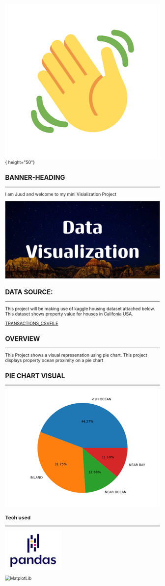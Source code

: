 



![Hello](img/Wave.gif){ height="50"}

## BANNER-HEADING
***




I am Juud and welcome to my mini Visialization Project


![Banner](img/Data_Visualization.png)

## DATA SOURCE:
***

This project will be making use of kaggle housing dataset attached below. This dataset shows property value for houses in Califonia USA.

[TRANSACTIONS_CSVFILE](https://www.kaggle.com/datasets/camnugent/california-housing-prices)


## OVERVIEW

***

This Project shows a visual represenation using pie chart.
This project displays property ocean proximity on a pie chart




## PIE CHART VISUAL

***

![Piechart](img/output.png)


### Tech used

***




![Pandas](img/pandas.png)

![MatplotLib](https://matplotlib.org/stable/_images/sphx_glr_logos2_001.png)


